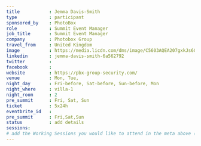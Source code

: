```yaml
---
title           : Jemma Davis-Smith
type            : participant
sponsored_by    : PhotoBox
role            : Summit Event Manager
job_title       : Summit Event Manager
company         : Photobox Group
travel_from     : United Kingdom
image           : https://media.licdn.com/dms/image/C5603AQEA207gxkJs6Q/profile-displayphoto-shrink_200_200/0?e=1531958400&v=beta&t=Peo2c_4x_lv2f-0TzWzFoUhXX9MXxU1IPB8-V556wLU
linkedin        : jemma-davis-smith-6a562792
twitter         :
facebook        :
website         : https://pbx-group-security.com/
venue           : Mon, Tue,
night_day       : Fri-before, Sat-before, Sun-before, Mon
night_where     : villa-1
night_room      : 2
pre_summit      : Fri, Sat, Sun
ticket          : 5x24h
eventbrite_id   :
pre_summit      : Fri,Sat,Sun
status          : add details
sessions:
# add the Working Sessions you would like to attend in the meta above (use the session's title) e.g. sessions (one per line): -Security Playbooks Diagrams -Hackathon Daily Sessions
---
```


<!-- put more details about participant here -->
